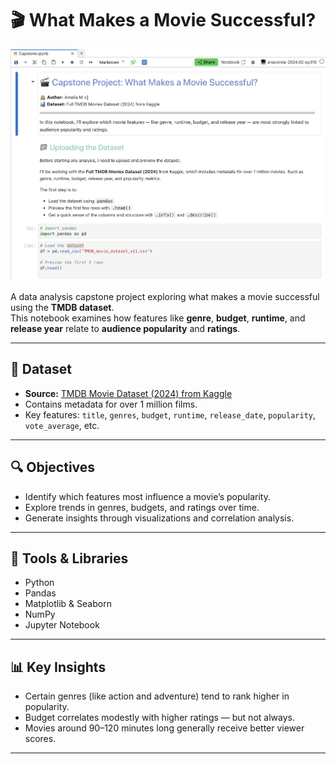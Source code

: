 # 🎬 What Makes a Movie Successful?

<p align="center">
  <img src="What%20Makes%20a%20Movie%20Successful.png" alt="What Makes a Movie Successful" width="600"/>
</p>

A data analysis capstone project exploring what makes a movie successful using the **TMDB dataset**.  
This notebook examines how features like **genre**, **budget**, **runtime**, and **release year** relate to **audience popularity** and **ratings**.

---

## 📁 Dataset

- **Source:** [TMDB Movie Dataset (2024) from Kaggle](https://www.kaggle.com/)
- Contains metadata for over 1 million films.
- Key features: `title`, `genres`, `budget`, `runtime`, `release_date`, `popularity`, `vote_average`, etc.

---

## 🔍 Objectives

- Identify which features most influence a movie’s popularity.
- Explore trends in genres, budgets, and ratings over time.
- Generate insights through visualizations and correlation analysis.

---

## 🧰 Tools & Libraries

- Python
- Pandas
- Matplotlib & Seaborn
- NumPy
- Jupyter Notebook

---

## 📊 Key Insights

- Certain genres (like action and adventure) tend to rank higher in popularity.
- Budget correlates modestly with higher ratings — but not always.
- Movies around 90–120 minutes long generally receive better viewer scores.

---

